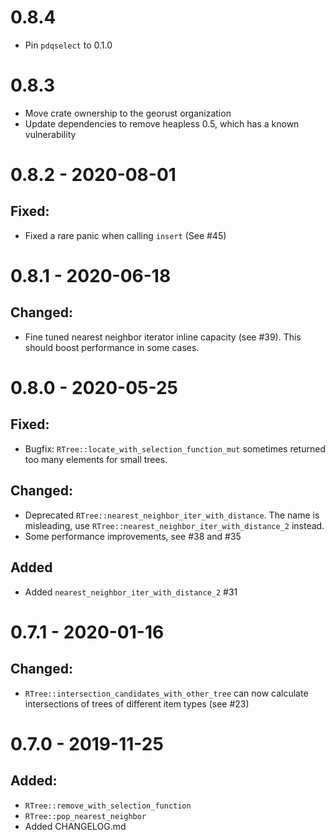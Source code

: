 # 0.8.4
- Pin `pdqselect` to 0.1.0

# 0.8.3
- Move crate ownership to the georust organization
- Update dependencies to remove heapless 0.5, which has a known vulnerability

# 0.8.2 - 2020-08-01
## Fixed:
 - Fixed a rare panic when calling `insert` (See #45)
# 0.8.1 - 2020-06-18
## Changed:
 - Fine tuned nearest neighbor iterator inline capacity (see  #39). This should boost performance in some cases.
# 0.8.0 - 2020-05-25
## Fixed:
 - Bugfix: `RTree::locate_with_selection_function_mut` sometimes returned too many elements for small trees.
## Changed:
 - Deprecated `RTree::nearest_neighbor_iter_with_distance`. The name is misleading, use `RTree::nearest_neighbor_iter_with_distance_2` instead.
 - Some performance improvements, see #38 and #35
## Added
 - Added `nearest_neighbor_iter_with_distance_2` #31
# 0.7.1 - 2020-01-16
## Changed:
 - `RTree::intersection_candidates_with_other_tree` can now calculate intersections of trees of different item types (see #23)
# 0.7.0 - 2019-11-25
## Added:
 - `RTree::remove_with_selection_function`
 - `RTree::pop_nearest_neighbor`
 - Added CHANGELOG.md